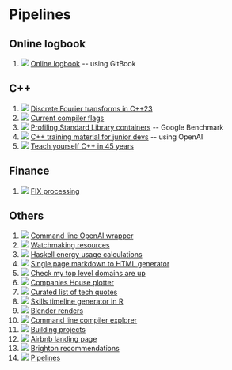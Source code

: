 # Pipelines

## Online logbook
1. [![](https://gitlab.com/germs-dev/deanturpin/badges/main/pipeline.svg)](https://gitlab.com/germs-dev/deanturpin/-/pipelines) [Online logbook](https://turpin.one/) -- using GitBook 

## C++
1. [![](https://gitlab.com/germs-dev/dft/badges/main/pipeline.svg)](https://gitlab.com/germs-dev/dft/-/pipelines) [Discrete Fourier transforms in C++23](https://dft.germs.dev/)
1. [![](https://gitlab.com/germs-dev/flags/badges/main/pipeline.svg)](https://gitlab.com/germs-dev/flags/-/pipelines) [Current compiler flags](https://flags.germs.dev/)
1. [![](https://gitlab.com/germs-dev/watch/badges/main/pipeline.svg)](https://gitlab.com/germs-dev/benchmark/-/pipelines) [Profiling Standard Library containers](https://benchmark.germs.dev/) -- Google Benchmark
1. [![](https://gitlab.com/germs-dev/cs/badges/main/pipeline.svg)](https://gitlab.com/germs-dev/cs/-/pipelines) [C++ training material for junior devs](https://cs.turpin.dev/) -- using OpenAI
1. [![](https://gitlab.com/germs-dev/cpp/badges/main/pipeline.svg)](https://gitlab.com/germs-dev/cpp/-/pipelines) [Teach yourself C++ in 45 years](https://turpin.dev/)

## Finance
1. [![](https://gitlab.com/germs-dev/fix/badges/main/pipeline.svg)](https://gitlab.com/germs-dev/fix/-/pipelines) [FIX processing](https://fix.germs.dev/)

## Others
1. [![](https://gitlab.com/germs-dev/scripts/badges/main/pipeline.svg)](https://gitlab.com/germs-dev/scripts/-/pipelines) [Command line OpenAI wrapper](https://turpin.cloud/)
1. [![](https://gitlab.com/germs-dev/watch/badges/main/pipeline.svg)](https://gitlab.com/germs-dev/watch/-/pipelines) [Watchmaking resources](https://poshboys.club/)
1. [![](https://gitlab.com/germs-dev/energy/badges/main/pipeline.svg)](https://gitlab.com/germs-dev/energy/-/pipelines) [Haskell energy usage calculations](https://energy.turpin.cloud/)
1. [![](https://gitlab.com/germs-dev/webmeup/badges/main/pipeline.svg)](https://gitlab.com/germs-dev/webmeup/-/pipelines) [Single page markdown to HTML generator](https://md2html.germs.dev/)
1. [![](https://gitlab.com/germs-dev/tracehost/badges/main/pipeline.svg)](https://gitlab.com/germs-dev/tracehost/-/pipelines) [Check my top level domains are up](https://ping.germs.dev/)
1. [![](https://gitlab.com/germs-dev/companies-house-plotter/badges/main/pipeline.svg)](https://gitlab.com/germs-dev/companies-house-plotter/-/pipelines) [Companies House plotter](https://bank.germs.dev/)
1. [![](https://gitlab.com/germs-dev/quotations/badges/main/pipeline.svg)](https://gitlab.com/germs-dev/quotations/-/pipelines) [Curated list of tech quotes](https://quotations.germs.dev/)
1. [![](https://gitlab.com/germs-dev/skills/badges/master/pipeline.svg)](https://gitlab.com/germs-dev/skills/-/pipelines) [Skills timeline generator in R](https://skills.turpin.dev/)
1. [![](https://gitlab.com/germs-dev/render/badges/main/pipeline.svg)](https://gitlab.com/germs-dev/render/-/pipelines) [Blender renders](https://render.germs.dev/)
1. [![](https://gitlab.com/germs-dev/explore/badges/main/pipeline.svg)](https://gitlab.com/germs-dev/explore/-/pipelines) [Command line compiler explorer](https://explore.germs.dev/)
1. [![](https://gitlab.com/deanturpin/idrawhouses/badges/main/pipeline.svg)](https://gitlab.com/deanturpin/idrawhouses/-/pipelines) [Building projects](https://build.sima.one/)
1. [![](https://gitlab.com/germs-dev/mews-one/badges/main/pipeline.svg)](https://gitlab.com/germs-dev/mews-one/-/pipelines) [Airbnb landing page](https://mews.one/)
1. [![](https://gitlab.com/germs-dev/brighton/badges/main/pipeline.svg)](https://gitlab.com/germs-dev/brighton/-/pipelines) [Brighton recommendations](https://sima.one/)
1. [![](https://gitlab.com/germs-dev/pipelines/badges/main/pipeline.svg)](https://gitlab.com/germs-dev/pipelines/-/pipelines) [Pipelines](https://deanturp.in/)

